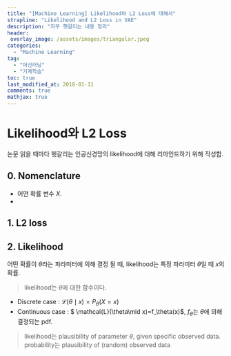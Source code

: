 ```yaml
---
title: "[Machine Learning] Likelihood와 L2 Loss에 대해서"
strapline: "Likelihood and L2 Loss in VAE"
description: "자꾸 헷갈리는 내용 정리"
header:
 overlay_image: /assets/images/triangular.jpeg
categories:
  - "Machine Learning"
tag:
  - "머신러닝"
  - "기계학습"
toc: true
last_modified_at: 2018-01-11
comments: true
mathjax: true
---
```

# Likelihood와 L2 Loss

논문 읽을 때마다 헷갈리는 인공신경망의 likelihood에 대해 리마인드하기 위해 작성함.

## 0. Nomenclature
- 어떤 확률 변수 $X$.
-

## 1. L2 loss

## 2. Likelihood

어떤 확률이 $\theta$라는 파라미터에 의해 결정 될 때, likelihood는 특정 파라미터 $\theta$일 때 $x$의 확률.
> likelihood는 $\theta$에 대한 함수이다.

- Discrete case : $\mathcal{L}(\theta\mid x)=P_\theta(X=x)$
- Continuous case : $ \mathcal{L}(\theta\mid x)=f_\theta(x)$, $f_\theta$는 $\theta$에 의해 결정되는 pdf.

> likelihood는 plausibility of parameter $\theta$, given specific observed data.
> probability는 plausibility of (random) observed data
